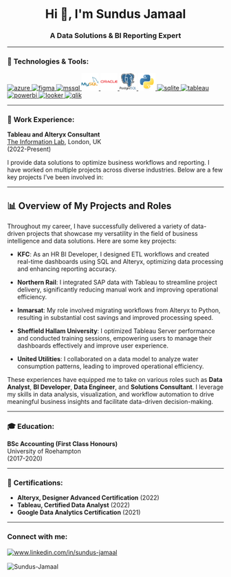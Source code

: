 <h1 align="center">Hi 👋, I'm Sundus Jamaal</h1>
<h3 align="center">A Data Solutions & BI Reporting Expert</h3>

---

### 🔧 **Technologies & Tools:**
<p align="left"> 
  <a href="https://azure.microsoft.com/en-in/" target="_blank" rel="noreferrer"> 
    <img src="https://www.vectorlogo.zone/logos/microsoft_azure/microsoft_azure-icon.svg" alt="azure" width="40" height="40"/> 
  </a> 
  <a href="https://www.figma.com/" target="_blank" rel="noreferrer"> 
    <img src="https://www.vectorlogo.zone/logos/figma/figma-icon.svg" alt="figma" width="40" height="40"/> 
  </a> 
  <a href="https://www.microsoft.com/en-us/sql-server" target="_blank" rel="noreferrer"> 
    <img src="https://www.svgrepo.com/show/303229/microsoft-sql-server-logo.svg" alt="mssql" width="40" height="40"/> 
  </a> 
  <a href="https://www.mysql.com/" target="_blank" rel="noreferrer"> 
    <img src="https://raw.githubusercontent.com/devicons/devicon/master/icons/mysql/mysql-original-wordmark.svg" alt="mysql" width="40" height="40"/> 
  </a> 
  <a href="https://www.oracle.com/" target="_blank" rel="noreferrer"> 
    <img src="https://raw.githubusercontent.com/devicons/devicon/master/icons/oracle/oracle-original.svg" alt="oracle" width="40" height="40"/> 
  </a> 
  <a href="https://www.postgresql.org" target="_blank" rel="noreferrer"> 
    <img src="https://raw.githubusercontent.com/devicons/devicon/master/icons/postgresql/postgresql-original-wordmark.svg" alt="postgresql" width="40" height="40"/> 
  </a> 
  <a href="https://www.python.org" target="_blank" rel="noreferrer"> 
    <img src="https://raw.githubusercontent.com/devicons/devicon/master/icons/python/python-original.svg" alt="python" width="40" height="40"/> 
  </a> 
  <a href="https://www.sqlite.org/" target="_blank" rel="noreferrer"> 
    <img src="https://www.vectorlogo.zone/logos/sqlite/sqlite-icon.svg" alt="sqlite" width="40" height="40"/> 
  </a> 
  <!-- Adding Tableau, PowerBI, Looker, Qlik -->
  <a href="https://www.tableau.com/" target="_blank" rel="noreferrer"> 
    <img src="https://www.vectorlogo.zone/logos/tableau/tableau-icon.svg" alt="tableau" width="40" height="40"/> 
  </a> 
  <a href="https://powerbi.microsoft.com/" target="_blank" rel="noreferrer"> 
    <img src="https://www.vectorlogo.zone/logos/microsoft_powerbi/microsoft_powerbi-icon.svg" alt="powerbi" width="40" height="40"/> 
  </a> 
  <a href="https://looker.com/" target="_blank" rel="noreferrer"> 
    <img src="https://www.vectorlogo.zone/logos/looker/looker-icon.svg" alt="looker" width="40" height="40"/> 
  </a> 
  <a href="https://www.qlik.com/us" target="_blank" rel="noreferrer"> 
    <img src="https://www.vectorlogo.zone/logos/qlik/qlik-icon.svg" alt="qlik" width="40" height="40"/> 
  </a> 
</p>

---

### 💼 **Work Experience**:
**Tableau and Alteryx Consultant**  
[The Information Lab](https://www.theinformationlab.co.uk/), London, UK  
(2022-Present)

I provide data solutions to optimize business workflows and reporting. I have worked on multiple projects across diverse industries. Below are a few key projects I’ve been involved in:

---


## 📊 Overview of My Projects and Roles

Throughout my career, I have successfully delivered a variety of data-driven projects that showcase my versatility in the field of business intelligence and data solutions. Here are some key projects:

- **KFC**: As an HR BI Developer, I designed ETL workflows and created real-time dashboards using SQL and Alteryx, optimizing data processing and enhancing reporting accuracy.
  
- **Northern Rail**: I integrated SAP data with Tableau to streamline project delivery, significantly reducing manual work and improving operational efficiency.
  
- **Inmarsat**: My role involved migrating workflows from Alteryx to Python, resulting in substantial cost savings and improved processing speed.
  
- **Sheffield Hallam University**: I optimized Tableau Server performance and conducted training sessions, empowering users to manage their dashboards effectively and improve user experience.
  
- **United Utilities**: I collaborated on a data model to analyze water consumption patterns, leading to improved operational efficiency.

These experiences have equipped me to take on various roles such as **Data Analyst**, **BI Developer**, **Data Engineer**, and **Solutions Consultant**. I leverage my skills in data analysis, visualization, and workflow automation to drive meaningful business insights and facilitate data-driven decision-making.

---

### 🎓 **Education**:
**BSc Accounting (First Class Honours)**  
University of Roehampton  
(2017-2020)

---

### 🏅 **Certifications**:
- **Alteryx, Designer Advanced Certification** (2022)
- **Tableau, Certified Data Analyst** (2022)
- **Google Data Analytics Certification** (2021)

---

<h3 align="left">Connect with me:</h3>
<p align="left">
  <a href="https://www.linkedin.com/in/sundus-jamaal" target="blank">
    <img align="center" src="https://raw.githubusercontent.com/rahuldkjain/github-profile-readme-generator/master/src/images/icons/Social/linked-in-alt.svg" alt="www.linkedin.com/in/sundus-jamaal" height="30" width="40" />
  </a>
</p>

<p><img align="center" src="https://github-readme-stats.vercel.app/api/top-langs?username=Sundus-Jamaal&show_icons=true&locale=en&layout=compact" alt="Sundus-Jamaal" /></p>

